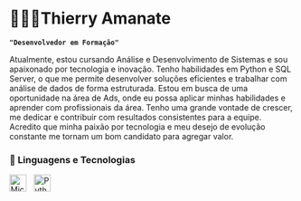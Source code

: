 # 👨🏾‍💻Thierry Amanate

**`"Desenvolvedor em Formação" `**

Atualmente, estou cursando Análise e Desenvolvimento de Sistemas e sou apaixonado por tecnologia e inovação. Tenho habilidades em Python e SQL Server, o que me permite desenvolver soluções eficientes e trabalhar com análise de dados de forma estruturada.
Estou em busca de uma oportunidade na área de Ads, onde eu possa aplicar minhas habilidades e aprender com profissionais da área. Tenho uma grande vontade de crescer, me dedicar e contribuir com resultados consistentes para a equipe. Acredito que minha paixão por tecnologia e meu desejo de evolução constante me tornam um bom candidato para agregar valor.

### 🤖 Linguagens e Tecnologias
<img 
    align="left" 
    alt="Microsoft SQL Server" 
    title="Microsoft SQL Server"
    width="30px" 
    style="padding-right: 10px;" 
    src="https://cdn.jsdelivr.net/gh/devicons/devicon@latest/icons/microsoftsqlserver/microsoftsqlserver-plain-wordmark.svg" 
/>
<img 
    align="left" 
    alt="Python" 
    title="Python"
    width="30px" 
    style="padding-right: 10px;" 
    src="https://cdn.jsdelivr.net/gh/devicons/devicon@latest/icons/python/python-original.svg" 
/>

<br/>
<br/>

